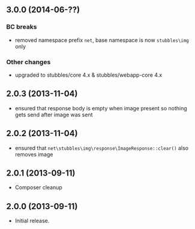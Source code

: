3.0.0 (2014-06-??)
------------------

### BC breaks

  * removed namespace prefix `net`, base namespace is now `stubbles\img` only

### Other changes

  * upgraded to stubbles/core 4.x & stubbles/webapp-core 4.x


2.0.3 (2013-11-04)
------------------

  * ensured that response body is empty when image present so nothing gets send after image was sent


2.0.2 (2013-11-04)
------------------

  * ensured that `net\stubbles\img\response\ImageResponse::clear()` also removes image


2.0.1 (2013-09-11)
------------------

  * Composer cleanup


2.0.0 (2013-09-11)
------------------

  * Initial release.
